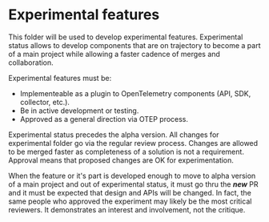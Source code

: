 # Experimental features

This folder will be used to develop experimental features. Experimental status allows to develop components that are on trajectory to become a part of a main project while allowing a faster cadence of merges and collaboration.

Experimental features must be:

- Implementeable as a plugin to OpenTelemetry components (API, SDK, collector, etc.).
- Be in active development or testing.
- Approved as a general direction via OTEP process.

Experimental status precedes the alpha version. All changes for experimental folder go via the regular review process. Changes are allowed to be merged faster as completeness of a solution is not a requirement. Approval means that proposed changes are OK for experimentation.

When the feature or it's part is developed enough to move to alpha version of a main project and out of experimental status, it must go thru the ***new*** PR and it must be expected that design and APIs will be changed. In fact, the same people who approved the experiment may likely be the most critical reviewers. It demonstrates an interest and involvement, not the critique.
